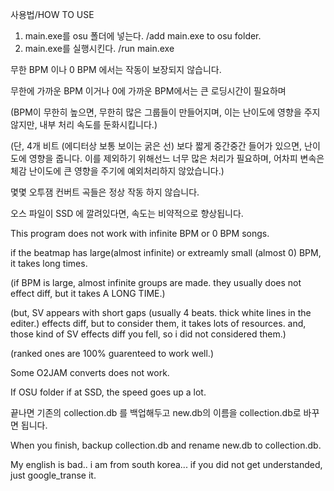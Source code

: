 사용법/HOW TO USE

1. main.exe를 osu 폴더에 넣는다. /add main.exe to osu folder.
2. main.exe를 실행시킨다. /run main.exe


무한 BPM 이나 0 BPM 에서는 작동이 보장되지 않습니다.

무한에 가까운 BPM 이거나 0에 가까운 BPM에서는 큰 로딩시간이 필요하며

(BPM이 무한히 높으면, 무한히 많은 그룹들이 만들어지며, 이는 난이도에 영향을 주지 않지만, 내부 처리 속도를 둔화시킵니다.)

(단, 4개 비트 (에디터상 보통 보이는 굵은 선) 보다 짧게 중간중간 들어가 있으면, 난이도에 영향을 줍니다. 이를 제외하기 위해선느 너무 많은 처리가 필요하며, 어차피 변속은 체감 난이도에 큰 영향을 주기에 예외처리하지 않았습니다.)

몇몇 오투잼 컨버트 곡들은 정상 작동 하지 않습니다.

오스 파일이 SSD 에 깔려있다면, 속도는 비약적으로 향상됩니다.


This program does not work with infinite BPM or 0 BPM songs.

if the beatmap has large(almost infinite) or extreamly small (almost 0) BPM, it takes long times.

(if BPM is large, almost infinite groups are made. they usually does not effect diff, but it takes A LONG TIME.)

(but, SV appears with short gaps (usually 4 beats. thick white lines in the editer.) effects diff, but to consider them, it takes lots of resources. and, those kind of SV effects diff you fell, so i did not considered them.)

(ranked ones are 100% guarenteed to work well.)

Some O2JAM converts does not work.

If OSU folder if at SSD, the speed goes up a lot.

끝나면 기존의 collection.db 를 백업해두고
new.db의 이름을 collection.db로 바꾸면 됩니다.

When you finish, backup collection.db and 
rename new.db to collection.db.

My english is bad.. i am from south korea...
if you did not get understanded, just google_transe it.
